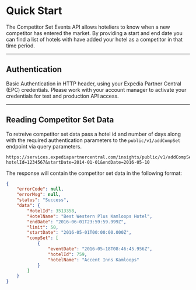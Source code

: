# Quick Start

The Competitor Set Events API allows hoteliers to know when a new competitor has entered the market.  By providing a start and end date you can find a list of hotels with have added your hotel as a competitor in that time period.

----

## Authentication

Basic Authentication in HTTP header, using your Expedia Partner Central (EPC) credentials.  Please work with your account manager to activate your credentials for test and production API access.

----

## Reading Competitor Set Data

To retreive competitor set data pass a hotel id and number of days along with the required authentication parameters to the ```public/v1/addCompSet``` endpoint via query parameters.

```
https://services.expediapartnercentral.com/insights/public/v1/addCompSet?hotelId=1234567&startDate=2014-01-01&endDate=2016-05-10
```


The response will contain the competitor set data in the following format:

```JSON
{
    "errorCode": null,
    "errorMsg": null,
    "status": "Success",
    "data": {
        "HotelId": 3513358,
        "HotelName": "Best Western Plus Kamloops Hotel",
        "endDate": "2016-06-01T23:59:59.999Z",
        "limit": 50,
        "startDate": "2016-05-01T00:00:00.000Z",
        "compSet": [
            {
                "eventDate": "2016-05-18T08:46:45.956Z",
                "hotelId": 759,
                "hotelName": "Accent Inns Kamloops"
            }
        ]
    }
}
```